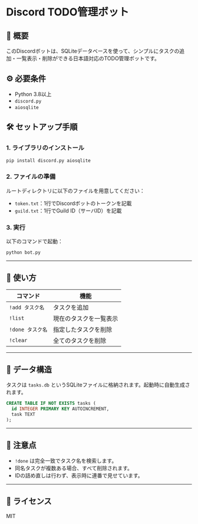 # Discord TODO管理ボット

## 📌 概要

このDiscordボットは、SQLiteデータベースを使って、シンプルにタスクの追加・一覧表示・削除ができる日本語対応のTODO管理ボットです。

## ⚙️ 必要条件

- Python 3.8以上
- `discord.py`
- `aiosqlite`

## 🛠️ セットアップ手順

### 1. ライブラリのインストール

```bash
pip install discord.py aiosqlite
```

### 2. ファイルの準備

ルートディレクトリに以下のファイルを用意してください：

- `token.txt`：1行でDiscordボットのトークンを記載
- `guild.txt`：1行でGuild ID（サーバID）を記載

### 3. 実行

以下のコマンドで起動：

```bash
python bot.py
```

---

## 🚀 使い方

| コマンド | 機能 |
|---------|------|
| `!add タスク名` | タスクを追加 |
| `!list` | 現在のタスクを一覧表示 |
| `!done タスク名` | 指定したタスクを削除 |
| `!clear` | 全てのタスクを削除 |

---

## 💾 データ構造

タスクは `tasks.db` というSQLiteファイルに格納されます。起動時に自動生成されます。

```sql
CREATE TABLE IF NOT EXISTS tasks (
  id INTEGER PRIMARY KEY AUTOINCREMENT,
  task TEXT
);
```

---

## 📌 注意点

- `!done` は完全一致でタスク名を検索します。
- 同名タスクが複数ある場合、すべて削除されます。
- IDの詰め直しは行わず、表示時に連番で見せています。

---

## 🪪 ライセンス

MIT

